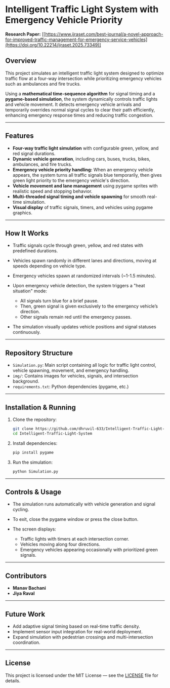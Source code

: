 


# Intelligent Traffic Light System with Emergency Vehicle Priority

**Research Paper:** \[[https://www.ijraset.com/best-journal/a-novel-approach-for-improved-traffic-management-for-emergency-service-vehicles](https://doi.org/10.22214/ijraset.2025.73349)]

## Overview

This project simulates an intelligent traffic light system designed to optimize traffic flow at a four-way intersection while prioritizing emergency vehicles such as ambulances and fire trucks.

Using a **mathematical time-sequence algorithm** for signal timing and a **pygame-based simulation**, the system dynamically controls traffic lights and vehicle movement. It detects emergency vehicle arrivals and temporarily overrides normal signal cycles to clear their path efficiently, enhancing emergency response times and reducing traffic congestion.

---



## Features

* **Four-way traffic light simulation** with configurable green, yellow, and red signal durations.
* **Dynamic vehicle generation**, including cars, buses, trucks, bikes, ambulances, and fire trucks.
* **Emergency vehicle priority handling:** When an emergency vehicle appears, the system turns all traffic signals blue temporarily, then gives green light priority to the emergency vehicle's direction.
* **Vehicle movement and lane management** using pygame sprites with realistic speed and stopping behavior.
* **Multi-threaded signal timing and vehicle spawning** for smooth real-time simulation.
* **Visual display** of traffic signals, timers, and vehicles using pygame graphics.

---

## How It Works

* Traffic signals cycle through green, yellow, and red states with predefined durations.
* Vehicles spawn randomly in different lanes and directions, moving at speeds depending on vehicle type.
* Emergency vehicles spawn at randomized intervals (\~1-1.5 minutes).
* Upon emergency vehicle detection, the system triggers a "heat situation" mode:

  * All signals turn blue for a brief pause.
  * Then, green signal is given exclusively to the emergency vehicle’s direction.
  * Other signals remain red until the emergency passes.
* The simulation visually updates vehicle positions and signal statuses continuously.

---

## Repository Structure

* `Simulation.py`: Main script containing all logic for traffic light control, vehicle spawning, movement, and emergency handling.
* `img/`: Contains images for vehicles, signals, and intersection background.
* `requirements.txt`: Python dependencies (pygame, etc.)

---

## Installation & Running

1. Clone the repository:

   ```bash
   git clone https://github.com/dhruvil-633/Intelligent-Traffic-Light-System.git
   cd Intelligent-Traffic-Light-System
   ```

2. Install dependencies:

   ```bash
   pip install pygame
   ```

3. Run the simulation:

   ```bash
   python Simulation.py
   ```

---

## Controls & Usage

* The simulation runs automatically with vehicle generation and signal cycling.
* To exit, close the pygame window or press the close button.
* The screen displays:

  * Traffic lights with timers at each intersection corner.
  * Vehicles moving along four directions.
  * Emergency vehicles appearing occasionally with prioritized green signals.

---

## Contributors

* **Manav Bachani**
* **Jiya Raval**

---

## Future Work

* Add adaptive signal timing based on real-time traffic density.
* Implement sensor input integration for real-world deployment.
* Expand simulation with pedestrian crossings and multi-intersection coordination.

---

## License

This project is licensed under the MIT License — see the [LICENSE](LICENSE) file for details.
